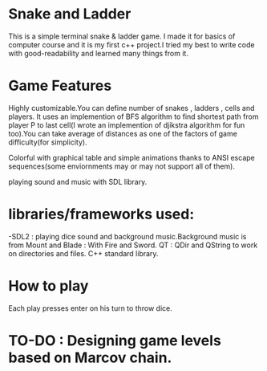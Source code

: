 # Snake and Ladder
This is a simple terminal snake & ladder game.
I made it for basics of computer course and it is my first c++ project.I tried my best to write code with good-readability and learned many things from it.
# Game Features
Highly customizable.You can define number of snakes , ladders , cells and players.
It uses an implemention of BFS algorithm to find shortest path from player P to last cell(I wrote an implemention of djikstra algorithm for fun too).You can take average of distances as one of the factors of game difficulty(for simplicity).

Colorful with graphical table and simple animations thanks to ANSI escape sequences(some enviornments may or may not support all of them).

playing sound and music with SDL library.
# libraries/frameworks used:
-SDL2 : playing dice sound and background music.Background music is from Mount and Blade : With Fire and Sword.
QT : QDir and QString to work on directories and files.
C++ standard library.

# How to play
Each play presses enter on his turn to throw dice.

# TO-DO : Designing game levels based on Marcov chain.

